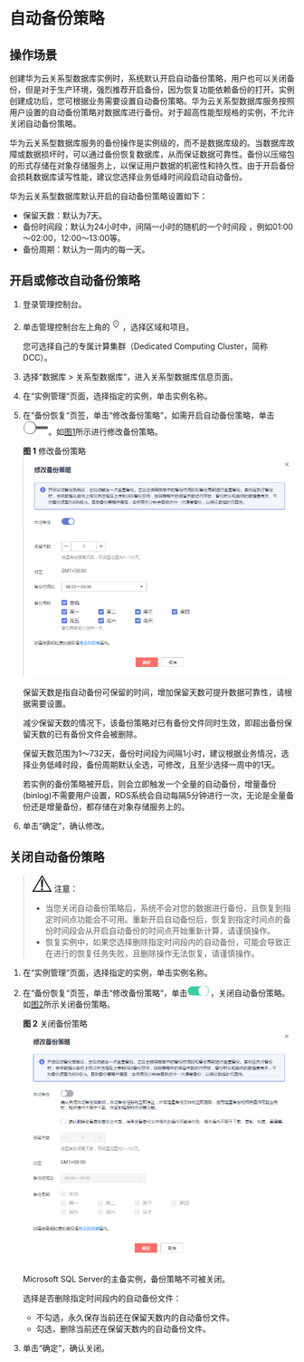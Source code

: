 # 自动备份策略<a name="TOPIC_0142028447"></a>

## 操作场景<a name="section1554605854619"></a>

创建华为云关系型数据库实例时，系统默认开启自动备份策略，用户也可以关闭备份，但是对于生产环境，强烈推荐开启备份，因为恢复功能依赖备份的打开。实例创建成功后，您可根据业务需要设置自动备份策略。华为云关系型数据库服务按照用户设置的自动备份策略对数据库进行备份。对于超高性能型规格的实例，不允许关闭自动备份策略。

华为云关系型数据库服务的备份操作是实例级的，而不是数据库级的。当数据库故障或数据损坏时，可以通过备份恢复数据库，从而保证数据可靠性。备份以压缩包的形式存储在对象存储服务上，以保证用户数据的机密性和持久性。由于开启备份会损耗数据库读写性能，建议您选择业务低峰时间段启动自动备份。

华为云关系型数据库默认开启的自动备份策略设置如下：

-   保留天数：默认为7天。
-   备份时间段：默认为24小时中，间隔一小时的随机的一个时间段 ，例如01:00～02:00，12:00～13:00等。
-   备份周期：默认为一周内的每一天。

## 开启或修改自动备份策略<a name="section22744299173619"></a>

1.  登录管理控制台。
2.  单击管理控制台左上角的![](figures/region.png)，选择区域和项目。

    您可选择自己的专属计算集群（Dedicated Computing Cluster，简称DCC）。

3.  选择“数据库  \>  关系型数据库“，进入关系型数据库信息页面。
4.  在“实例管理“页面，选择指定的实例，单击实例名称。
5.  在“备份恢复“页签，单击“修改备份策略“，如需开启自动备份策略，单击![](figures/closed.png)。如[图1](#fig823433633919)所示进行修改备份策略。

    **图 1**  修改备份策略<a name="fig823433633919"></a>  
    ![](figures/修改备份策略.png "修改备份策略")

    保留天数是指自动备份可保留的时间，增加保留天数可提升数据可靠性，请根据需要设置。

    减少保留天数的情况下，该备份策略对已有备份文件同时生效，即超出备份保留天数的已有备份文件会被删除。

    保留天数范围为1～732天，备份时间段为间隔1小时，建议根据业务情况，选择业务低峰时段，备份周期默认全选，可修改，且至少选择一周中的1天。

    若实例的备份策略被开启，则会立即触发一个全量的自动备份，增量备份\(binlog\)不需要用户设置，RDS系统会自动每隔5分钟进行一次，无论是全量备份还是增量备份，都存储在对象存储服务上的。

6.  单击“确定”，确认修改。

## 关闭自动备份策略<a name="section6125375132158"></a>

>![](public_sys-resources/icon-notice.gif) **注意：**   
>-   当您关闭自动备份策略后，系统不会对您的数据进行备份，且恢复到指定时间点功能会不可用。重新开启自动备份后，恢复到指定时间点的备份时间段会从开启自动备份的时间点开始重新计算，请谨慎操作。  
>-   恢复实例中，如果您选择删除指定时间段内的自动备份，可能会导致正在进行的恢复任务失败，且删除操作无法恢复，请谨慎操作。  

1.  在“实例管理“页面，选择指定的实例，单击实例名称。
2.  在“备份恢复“页签，单击“修改备份策略“，单击![](figures/opened.png)，关闭自动备份策略。如[图2](#fig7385114574114)所示关闭备份策略。

    **图 2**  关闭备份策略<a name="fig7385114574114"></a>  
    ![](figures/关闭备份策略.png "关闭备份策略")

    Microsoft SQL Server的主备实例，备份策略不可被关闭。

    选择是否删除指定时间段内的自动备份文件：

    -   不勾选，永久保存当前还在保留天数内的自动备份文件。
    -   勾选，删除当前还在保留天数内的自动备份文件。

3.  单击“确定”，确认关闭。

